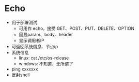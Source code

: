 # Echo

* 用于部署测试
    * 可用作 echo，接受 GET、POST、PUT、DELETE、OPTION
    * 回显param、body、header
    * 显示调用者IP
* 可返回系统信息、节点ip
* 系统信息
    * linux: cat /etc/os-release
    * windows: 不知道，无所谓了
* ping xxxxxxx
* 反射shell
 